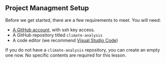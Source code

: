 ## Project Managment Setup ##



Before we get started, there are a few requirements to meet. You will need:

* [A GitHub account](https://github.com), with ssh key access.
* A GitHub repository titled `climate-analysis`
* A code editor (we recommend [Visual Studio Code](https://code.visualstudio.com/))

If you do not have a `climate-analysis` repository, you can create an empty one now. No specific contents are required for this lesson.
